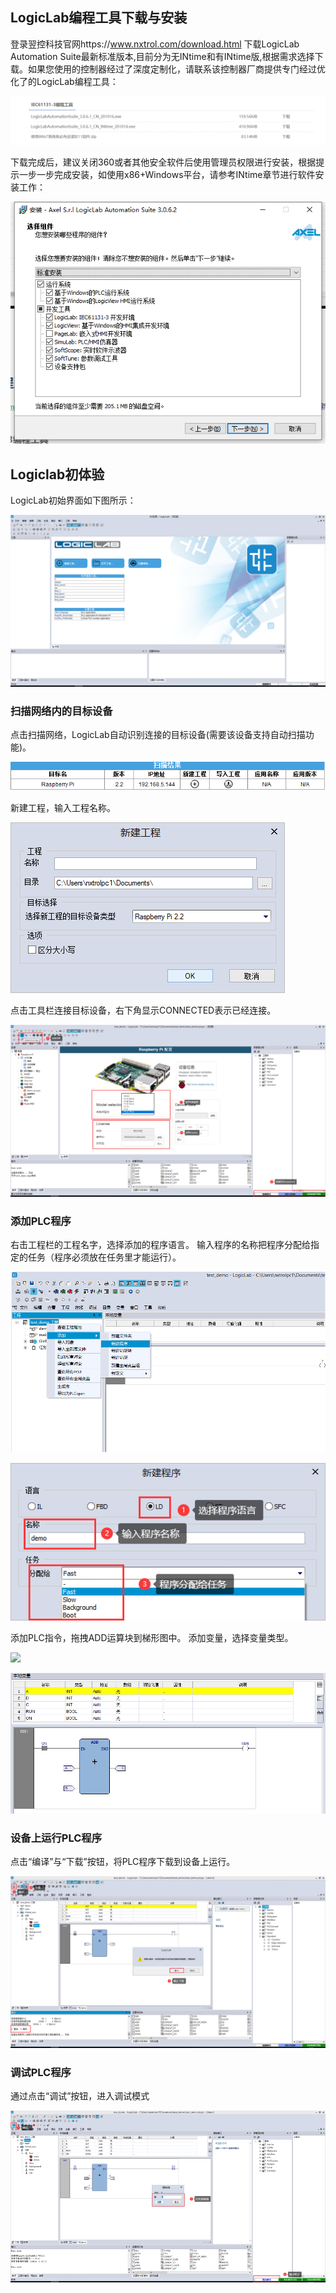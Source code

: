 ## LogicLab编程工具下载与安装

登录翌控科技官网https://www.nxtrol.com/download.html 下载LogicLab Automation Suite最新标准版本,目前分为无INtime和有INtime版,根据需求选择下载。如果您使用的控制器经过了深度定制化，请联系该控制器厂商提供专门经过优化了的LogicLab编程工具：

![](_images/1.png)

下载完成后，建议关闭360或者其他安全软件后使用管理员权限进行安装，根据提示一步一步完成安装，如使用x86+Windows平台，请参考INtime章节进行软件安装工作：

![](_images/2.png)


## Logiclab初体验
LogicLab初始界面如下图所示：

![](_images/4.png)

### 扫描网络内的目标设备
 点击扫描网络，LogicLab自动识别连接的目标设备(需要该设备支持自动扫描功能)。

![](_images/5.png)
 
新建工程，输入工程名称。

![](_images/6.png)


 点击工具栏连接目标设备，右下角显示CONNECTED表示已经连接。

![](_images/7.png)

### 添加PLC程序
 右击工程栏的工程名字，选择添加的程序语言。 输入程序的名称把程序分配给指定的任务（程序必须放在任务里才能运行）。

![](_images/8.png)

![](_images/9.png)

添加PLC指令，拖拽ADD运算块到梯形图中。 添加变量，选择变量类型。

![](_images/10.png)

![](_images/11.png)

### 设备上运行PLC程序
点击“编译”与“下载”按钮，将PLC程序下载到设备上运行。

 ![](_images/12.png)

### 调试PLC程序
通过点击“调试”按钮，进入调试模式

![](_images/13.png)